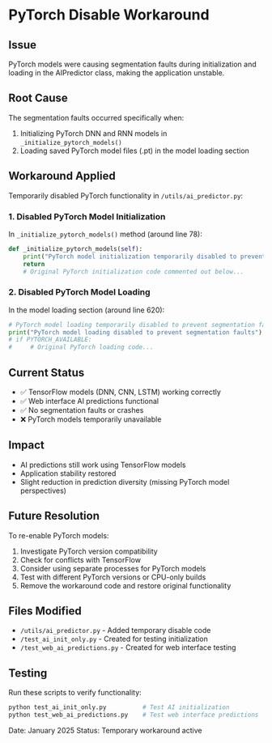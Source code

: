 # PyTorch Disable Workaround

## Issue
PyTorch models were causing segmentation faults during initialization and loading in the AIPredictor class, making the application unstable.

## Root Cause
The segmentation faults occurred specifically when:
1. Initializing PyTorch DNN and RNN models in `_initialize_pytorch_models()`
2. Loading saved PyTorch model files (.pt) in the model loading section

## Workaround Applied
Temporarily disabled PyTorch functionality in `/utils/ai_predictor.py`:

### 1. Disabled PyTorch Model Initialization
In `_initialize_pytorch_models()` method (around line 78):
```python
def _initialize_pytorch_models(self):
    print("PyTorch model initialization temporarily disabled to prevent segmentation faults")
    return
    # Original PyTorch initialization code commented out below...
```

### 2. Disabled PyTorch Model Loading
In the model loading section (around line 620):
```python
# PyTorch model loading temporarily disabled to prevent segmentation faults
print("PyTorch model loading disabled to prevent segmentation faults")
# if PYTORCH_AVAILABLE:
#     # Original PyTorch loading code...
```

## Current Status
- ✅ TensorFlow models (DNN, CNN, LSTM) working correctly
- ✅ Web interface AI predictions functional
- ✅ No segmentation faults or crashes
- ❌ PyTorch models temporarily unavailable

## Impact
- AI predictions still work using TensorFlow models
- Application stability restored
- Slight reduction in prediction diversity (missing PyTorch model perspectives)

## Future Resolution
To re-enable PyTorch models:
1. Investigate PyTorch version compatibility
2. Check for conflicts with TensorFlow
3. Consider using separate processes for PyTorch models
4. Test with different PyTorch versions or CPU-only builds
5. Remove the workaround code and restore original functionality

## Files Modified
- `/utils/ai_predictor.py` - Added temporary disable code
- `/test_ai_init_only.py` - Created for testing initialization
- `/test_web_ai_predictions.py` - Created for web interface testing

## Testing
Run these scripts to verify functionality:
```bash
python test_ai_init_only.py          # Test AI initialization
python test_web_ai_predictions.py    # Test web interface predictions
```

Date: January 2025
Status: Temporary workaround active